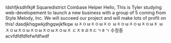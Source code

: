ldshfjksdhfkj# Squaredistrict
Coinbase Helper
Hello,
This is Tyler studying web-developement to launch a new business with a group of 5 coming from Style Melody, Inc.
We will succeed our project and will make lots of profit on this!
dasdjkhqgwkjdhgqwjkfkqw
ㅂㅈㅇㅂㅈㅇㅂㅈㅇ
ㅂㅈㅇㅂㅈㅇㅂㅈㅇㅂㅈ
ㅂㅈㅇㅂㅈㅇㅂㅈㅇㅂㅈㅇㅂㅈㅇㅂㅈ
ㄷㅈㅎㄹㅈㄷㄱㅎㄱ
수정중
acvfdfdfdfefwfdfwdf
